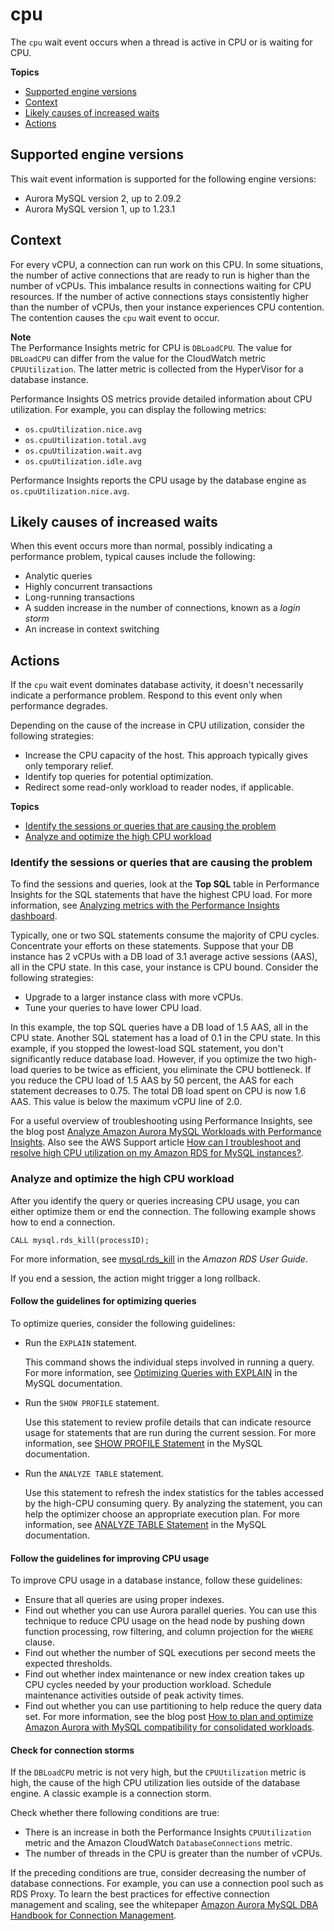 # cpu<a name="ams-waits.cpu"></a>

The `cpu` wait event occurs when a thread is active in CPU or is waiting for CPU\.

**Topics**
+ [Supported engine versions](#ams-waits.cpu.context.supported)
+ [Context](#ams-waits.cpu.context)
+ [Likely causes of increased waits](#ams-waits.cpu.causes)
+ [Actions](#ams-waits.cpu.actions)

## Supported engine versions<a name="ams-waits.cpu.context.supported"></a>

This wait event information is supported for the following engine versions:
+ Aurora MySQL version 2, up to 2\.09\.2
+ Aurora MySQL version 1, up to 1\.23\.1

## Context<a name="ams-waits.cpu.context"></a>

For every vCPU, a connection can run work on this CPU\. In some situations, the number of active connections that are ready to run is higher than the number of vCPUs\. This imbalance results in connections waiting for CPU resources\. If the number of active connections stays consistently higher than the number of vCPUs, then your instance experiences CPU contention\. The contention causes the `cpu` wait event to occur\.

**Note**  
The Performance Insights metric for CPU is `DBLoadCPU`\. The value for `DBLoadCPU` can differ from the value for the CloudWatch metric `CPUUtilization`\. The latter metric is collected from the HyperVisor for a database instance\.

Performance Insights OS metrics provide detailed information about CPU utilization\. For example, you can display the following metrics:
+ `os.cpuUtilization.nice.avg`
+ `os.cpuUtilization.total.avg`
+ `os.cpuUtilization.wait.avg`
+ `os.cpuUtilization.idle.avg`

Performance Insights reports the CPU usage by the database engine as `os.cpuUtilization.nice.avg`\.

## Likely causes of increased waits<a name="ams-waits.cpu.causes"></a>

When this event occurs more than normal, possibly indicating a performance problem, typical causes include the following:
+ Analytic queries
+ Highly concurrent transactions
+ Long\-running transactions
+ A sudden increase in the number of connections, known as a *login storm*
+ An increase in context switching

## Actions<a name="ams-waits.cpu.actions"></a>

If the `cpu` wait event dominates database activity, it doesn't necessarily indicate a performance problem\. Respond to this event only when performance degrades\. 

Depending on the cause of the increase in CPU utilization, consider the following strategies:
+ Increase the CPU capacity of the host\. This approach typically gives only temporary relief\.
+ Identify top queries for potential optimization\.
+ Redirect some read\-only workload to reader nodes, if applicable\.

**Topics**
+ [Identify the sessions or queries that are causing the problem](#ams-waits.cpu.actions.az-vpc-subnet)
+ [Analyze and optimize the high CPU workload](#ams-waits.cpu.actions.db-instance-class)

### Identify the sessions or queries that are causing the problem<a name="ams-waits.cpu.actions.az-vpc-subnet"></a>

To find the sessions and queries, look at the **Top SQL** table in Performance Insights for the SQL statements that have the highest CPU load\. For more information, see [Analyzing metrics with the Performance Insights dashboard](USER_PerfInsights.UsingDashboard.md)\.

Typically, one or two SQL statements consume the majority of CPU cycles\. Concentrate your efforts on these statements\. Suppose that your DB instance has 2 vCPUs with a DB load of 3\.1 average active sessions \(AAS\), all in the CPU state\. In this case, your instance is CPU bound\. Consider the following strategies:
+ Upgrade to a larger instance class with more vCPUs\.
+ Tune your queries to have lower CPU load\.

In this example, the top SQL queries have a DB load of 1\.5 AAS, all in the CPU state\. Another SQL statement has a load of 0\.1 in the CPU state\. In this example, if you stopped the lowest\-load SQL statement, you don't significantly reduce database load\. However, if you optimize the two high\-load queries to be twice as efficient, you eliminate the CPU bottleneck\. If you reduce the CPU load of 1\.5 AAS by 50 percent, the AAS for each statement decreases to 0\.75\. The total DB load spent on CPU is now 1\.6 AAS\. This value is below the maximum vCPU line of 2\.0\.

For a useful overview of troubleshooting using Performance Insights, see the blog post [Analyze Amazon Aurora MySQL Workloads with Performance Insights](http://aws.amazon.com/blogs/database/analyze-amazon-aurora-mysql-workloads-with-performance-insights/)\. Also see the AWS Support article [How can I troubleshoot and resolve high CPU utilization on my Amazon RDS for MySQL instances?](https://aws.amazon.com/premiumsupport/knowledge-center/rds-instance-high-cpu/)\.

### Analyze and optimize the high CPU workload<a name="ams-waits.cpu.actions.db-instance-class"></a>

After you identify the query or queries increasing CPU usage, you can either optimize them or end the connection\. The following example shows how to end a connection\.

```
CALL mysql.rds_kill(processID);
```

For more information, see [mysql\.rds\_kill](https://docs.aws.amazon.com/AmazonRDS/latest/UserGuide/mysql_rds_kill.html) in the *Amazon RDS User Guide*\.

If you end a session, the action might trigger a long rollback\.

#### Follow the guidelines for optimizing queries<a name="ams-waits.cpu.actions.db-instance-class.optimizing"></a>

To optimize queries, consider the following guidelines:
+ Run the `EXPLAIN` statement\. 

  This command shows the individual steps involved in running a query\. For more information, see [Optimizing Queries with EXPLAIN](https://dev.mysql.com/doc/refman/5.7/en/using-explain.html) in the MySQL documentation\.
+ Run the `SHOW PROFILE` statement\.

  Use this statement to review profile details that can indicate resource usage for statements that are run during the current session\. For more information, see [SHOW PROFILE Statement](https://dev.mysql.com/doc/refman/5.7/en/show-profile.html) in the MySQL documentation\.
+ Run the `ANALYZE TABLE` statement\.

  Use this statement to refresh the index statistics for the tables accessed by the high\-CPU consuming query\. By analyzing the statement, you can help the optimizer choose an appropriate execution plan\. For more information, see [ANALYZE TABLE Statement](https://dev.mysql.com/doc/refman/5.7/en/analyze-table.html) in the MySQL documentation\.

#### Follow the guidelines for improving CPU usage<a name="ams-waits.cpu.actions.db-instance-class.considerations"></a>

To improve CPU usage in a database instance, follow these guidelines:
+ Ensure that all queries are using proper indexes\.
+ Find out whether you can use Aurora parallel queries\. You can use this technique to reduce CPU usage on the head node by pushing down function processing, row filtering, and column projection for the `WHERE` clause\.
+ Find out whether the number of SQL executions per second meets the expected thresholds\.
+ Find out whether index maintenance or new index creation takes up CPU cycles needed by your production workload\. Schedule maintenance activities outside of peak activity times\.
+ Find out whether you can use partitioning to help reduce the query data set\. For more information, see the blog post [How to plan and optimize Amazon Aurora with MySQL compatibility for consolidated workloads](https://aws.amazon.com/blogs/database/planning-and-optimizing-amazon-aurora-with-mysql-compatibility-for-consolidated-workloads/)\.

#### Check for connection storms<a name="ams-waits.cpu.actions.db-instance-class.cpu-util"></a>

 If the `DBLoadCPU` metric is not very high, but the `CPUUtilization` metric is high, the cause of the high CPU utilization lies outside of the database engine\. A classic example is a connection storm\.

Check whether there following conditions are true:
+ There is an increase in both the Performance Insights `CPUUtilization` metric and the Amazon CloudWatch `DatabaseConnections` metric\.
+ The number of threads in the CPU is greater than the number of vCPUs\.

If the preceding conditions are true, consider decreasing the number of database connections\. For example, you can use a connection pool such as RDS Proxy\. To learn the best practices for effective connection management and scaling, see the whitepaper [Amazon Aurora MySQL DBA Handbook for Connection Management](https://d1.awsstatic.com/whitepapers/RDS/amazon-aurora-mysql-database-administrator-handbook.pdf)\.
